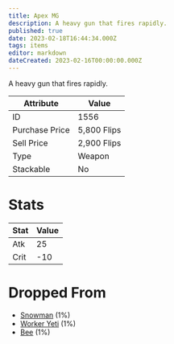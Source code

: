 ```yaml
---
title: Apex MG
description: A heavy gun that fires rapidly.
published: true
date: 2023-02-18T16:44:34.000Z
tags: items
editor: markdown
dateCreated: 2023-02-16T00:00:00.000Z
---
```


A heavy gun that fires rapidly.

|Attribute|Value|
|-|-|
|ID|1556|
|Purchase Price|5,800 Flips|
|Sell Price|2,900 Flips|
|Type|Weapon|
|Stackable|No|

# Stats
|Stat|Value|
|-|-|
|Atk|25|
|Crit|-10|

# Dropped From
 * [Snowman](/monsters/snowman.md) (1%)
 * [Worker Yeti](/monsters/worker-yeti.md) (1%)
 * [Bee](/monsters/bee.md) (1%)
